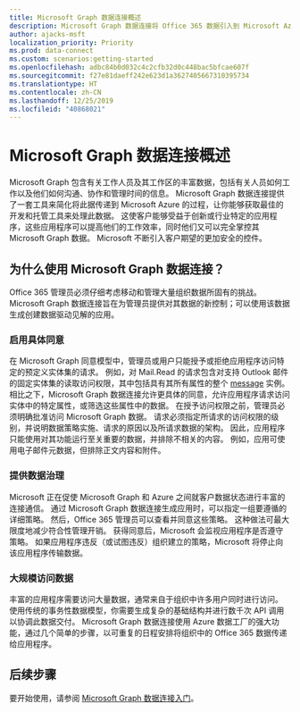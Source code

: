 ```yaml
---
title: Microsoft Graph 数据连接概述
description: Microsoft Graph 数据连接将 Office 365 数据引入到 Microsoft Azure 中，让你能够获取最佳的开发和托管工具来处理此数据。
author: ajacks-msft
localization_priority: Priority
ms.prod: data-connect
ms.custom: scenarios:getting-started
ms.openlocfilehash: adbc84b0d032c4c2cfb32d0c448bac5bfcae607f
ms.sourcegitcommit: f27e81daeff242e623d1a3627405667310395734
ms.translationtype: HT
ms.contentlocale: zh-CN
ms.lasthandoff: 12/25/2019
ms.locfileid: "40868021"
---
```

# <a name="overview-of-microsoft-graph-data-connect"></a>Microsoft Graph 数据连接概述
Microsoft Graph 包含有关工作人员及其工作区的丰富数据，包括有关人员如何工作以及他们如何沟通、协作和管理时间的信息。 Microsoft Graph 数据连接提供了一套工具来简化将此据传递到 Microsoft Azure 的过程，让你能够获取最佳的开发和托管工具来处理此数据。 这使客户能够受益于创新或行业特定的应用程序，这些应用程序可以提高他们的工作效率，同时他们又可以完全掌控其 Microsoft Graph 数据。 Microsoft 不断引入客户期望的更加安全的控件。

## <a name="why-use-microsoft-graph-data-connect"></a>为什么使用 Microsoft Graph 数据连接？
Office 365 管理员必须仔细考虑移动和管理大量组织数据所固有的挑战。 Microsoft Graph 数据连接旨在为管理员提供对其数据的新控制；可以使用该数据生成创建数据驱动见解的应用。 

### <a name="enable-granular-consent"></a>启用具体同意

在 Microsoft Graph 同意模型中，管理员或用户只能授予或拒绝应用程序访问特定的预定义实体集的请求。 例如，对 Mail.Read 的请求包含对支持 Outlook 邮件的固定实体集的读取访问权限，其中包括具有其所有属性的整个 [message](/graph/api/resources/message?view=graph-rest-1.0) 实例。 相比之下，Microsoft Graph 数据连接允许更具体的同意，允许应用程序请求访问实体中的特定属性，或筛选这些属性中的数据。 在授予访问权限之前，管理员必须明确批准访问 Microsoft Graph 数据。 请求必须指定所请求的访问权限的级别，并说明数据策略实施、请求的原因以及所请求数据的架构。 因此，应用程序只能使用对其功能运行至关重要的数据，并排除不相关的内容。 例如，应用可使用电子邮件元数据，但排除正文内容和附件。 

### <a name="provide-data-governance"></a>提供数据治理
Microsoft 正在促使 Microsoft Graph 和 Azure 之间就客户数据状态进行丰富的连接通信。 通过 Microsoft Graph 数据连接生成应用时，可以指定一组要遵循的详细策略。 然后，Office 365 管理员可以查看并同意这些策略。 这种做法可最大限度地减少符合性管理开销。 获得同意后，Microsoft 会监视应用程序是否遵守策略。 如果应用程序违反（或试图违反）组织建立的策略，Microsoft 将停止向该应用程序传输数据。 

### <a name="get-access-to-data-at-scale"></a>大规模访问数据
丰富的应用程序需要访问大量数据，通常来自于组织中许多用户同时进行访问。 使用传统的事务性数据模型，你需要生成复杂的基础结构并进行数千次 API 调用以协调此数据交付。 Microsoft Graph 数据连接使用 Azure 数据工厂的强大功能，通过几个简单的步骤，以可重复的日程安排将组织中的 Office 365 数据传递给应用程序。

## <a name="next-steps"></a>后续步骤
要开始使用，请参阅 [Microsoft Graph 数据连接入门](data-connect-get-started.md)。
